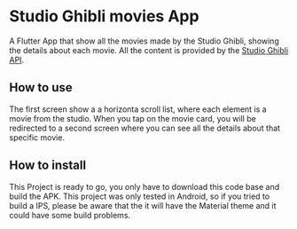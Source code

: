 # Studio Ghibli movies App

A Flutter App that show all the movies made by the Studio Ghibli, showing the details about each movie. All the content is provided by the [Studio Ghibli API](https://ghibliapi.herokuapp.com/). 


## How to use

The first screen show a a horizonta scroll list, where each element is a movie from the studio. When you tap on the movie card, you will be redirected to a second screen where you can see all the details about that specific movie.

## How to install

This Project is ready to go, you only have to download this code base and build the APK. This project was only tested in Android, so if you tried to build a IPS, please be aware that the it will have the Material theme and it could have some build problems.
